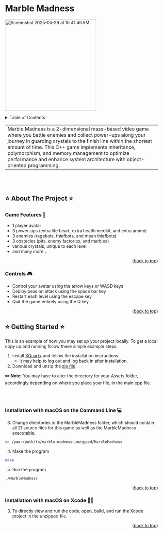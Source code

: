 # Marble Madness
<img width="300" alt="Screenshot 2025-05-29 at 10 41 46 AM" 
  src="https://github.com/user-attachments/assets/b1329ca9-219c-4f1a-80c9-d91240b2d1f8" />

<!-- TABLE OF CONTENTS -->
<a name="top"></a>
<details>
  <summary>Table of Contents</summary>
  <ol>
    <li>
      <a href="#star-about-the-project-star">⭐ About The Project ⭐</a>
      <ul>
        <li><a href="#game-features-robot">Game Features 🤖</a></li>
        <li><a href="#controls-video_game">Controls 🎮</a></li>
      </ul>
    </li>
    <li>
      <a href="#star-getting-started-star">⭐ Getting Started ⭐</a>
      <ul>
        <li><a href="#installation-with-macos-on-the-command-line-computer">Installation with macOS on the Command Line 💻</a></li>
        <li><a href="#installation-with-macos-on-xcode-no_good_woman">Installation with macOS on Xcode 🙅‍♀️</a></li>
      </ul>
    </li>
  </ol>
</details>

<table>
  <tr>
    <td>
      Marble Madness is a 2-dimensional maze-based video game where you battle enemies and 
      collect power-ups along your journey in guarding crystals to the finish line within 
      the shortest amount of time. This C++ game implements inheritance, polymorphism, and 
      memory management to optimize performance and enhance system architecture with 
      object-oriented programming.
    </td>
  </tr>
</table>

<br></br>

<!-- ABOUT THE PROJECT -->
## :star: About The Project :star:

### Game Features :robot:
* 1 player avatar
* 3 power-ups (extra life heart, extra health medkit, and extra ammo)
* 3 enemies (ragebots, thiefbots, and mean thiefbots)
* 3 obstacles (pits, enemy factories, and marbles)
* various crystals, unique to each level
* and many more...

<p align="right">(<a href="#top">back to top</a>)</p>

### Controls :video_game:
* Control your avatar using the arrow keys or WASD keys
* Deploy peas on attack using the space bar key
* Restart each level using the escape key
* Quit the game entirely using the Q key

<p align="right">(<a href="#top">back to top</a>)</p>

<!-- GETTING STARTED -->
## :star: Getting Started :star:

This is an example of how you may set up your project locally. 
To get a local copy up and running follow these simple example steps.

1. Install [XQuartx](http://xquartz.org/) and follow the installation instructions.
   * It may help to log out and log back in after installation.
2. Download and unzip the [zip file](https://github.com/1004yeeun/marble-madness/archive/refs/heads/main.zip).

<b> :pencil2: Note: </b> You may have to alter the directory for your Assets folder, accordingly depending on where you place your file, in the main.cpp file.

<br></br>


### Installation with macOS on the Command Line :computer:
3. Change directories to the MarbleMadness folder, which should contain all 21 source files for this game as well as the MarbleMadness executable.
```sh
cd /your/path/to/marble-madness-unzipped/MarbleMadness
```
4. Make the program
```sh
make
```
5. Run the program
```sh
./MarbleMadness
```
<p align="right">(<a href="#top">back to top</a>)</p>


### Installation with macOS on Xcode :no_good_woman:

3. To directly view and run the code, open, build, and run the Xcode project in the unzipped file.

<p align="right">(<a href="#top">back to top</a>)</p>
